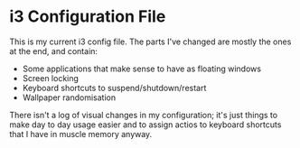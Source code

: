 # i3 Configuration File

This is my current i3 config file. The parts I've changed are mostly the ones at the end, and contain:

* Some applications that make sense to have as floating windows
* Screen locking
* Keyboard shortcuts to suspend/shutdown/restart
* Wallpaper randomisation

There isn't a log of visual changes in my configuration; it's just things to make day to day usage easier and to assign actios to keyboard shortcuts that I have in muscle memory anyway.
